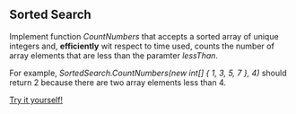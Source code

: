 ## Sorted Search

Implement function _CountNumbers_ that accepts a sorted array of unique integers and, **efficiently** wit respect to time used, counts the number of array elements that are less than the paramter _lessThan_.

For example, _SortedSearch.CountNumbers(new int[] { 1, 3, 5, 7 }, 4)_ should return 2 because there are two array elements less than 4.

[Try it yourself!](https://www.testdome.com/questions/c-sharp/sorted-search/96012)
